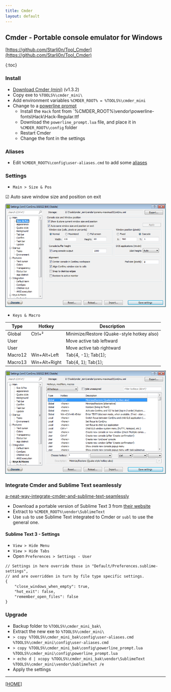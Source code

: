 ```yaml
---
title: Cmder
layout: default
---
```


## Cmder - Portable console emulator for Windows

[https://github.com/Starli0n/Tool_Cmder](https://github.com/Starli0n/Tool_Cmder)

{:toc}


### Install

* [Download Cmder (mini)](http://cmder.net) (v1.3.2)
* Copy exe to `%TOOLS%\cmder_mini\`
* Add environment variables `%CMDER_ROOT% = %TOOLS%\cmder_mini`
* Change to a [powerline prompt](https://github.com/AmrEldib/cmder-powerline-prompt)
	* Install the `Hack` font from `%CMDER_ROOT%\vendor\powerline-fonts\Hack\Hack-Regular.ttf
	* Download the `powerline_prompt.lua` file, and place it in `%CMDER_ROOT%\config` folder
	* Restart Cmder
	* Change the font in the settings


### Aliases

* Edit `%CMDER_ROOT%\config\user-aliases.cmd` to add some [aliases](https://github.com/Starli0n/Tool_Cmder/blob/master/config/user-aliases.cmd)


### Settings

* `Main > Size & Pos`

☑ Auto save window size and position on exit

![Settings-Main](Settings-Main.bmp)

* `Keys & Macro`

| Type    | Hotkey        | Description                                |
|---------|---------------|--------------------------------------------|
| Global  | Ctrl+²        | Minimize/Restore (Quake-style hotkey also) |
| User    | <None>        | Move active tab leftward                   |
| User    | <None>        | Move active tab rightward                  |
| Macro12 | Win+Alt+Left  | Tab(4, -1); Tab(1);                        |
| Macro13 | Win+Alt+Right | Tab(4, 1); Tab(1);                         |

![Settings-KeysMacro](Settings-KeysMacro.bmp)


### Integrate Cmder and Sublime Text seamlessly

[a-neat-way-integrate-cmder-and-sublime-text-seamlessly](http://laravel.io/forum/02-24-2014-a-neat-way-integrate-cmder-and-sublime-text-seamlessly)

* Download a portable version of Sublime Text 3 from [their website](https://www.sublimetext.com/3)
* Extract to `%CMDER_ROOT%\vendor\SublimeText`
* Use `sub` to use Sublime Text integrated to Cmder or `subl` to use the general one.

#### Sublime Text 3 - Settings

* `View > Hide Menu`
* `View > Hide Tabs`
* Open `Preferences > Settings - User`

````
// Settings in here override those in "Default/Preferences.sublime-settings",
// and are overridden in turn by file type specific settings.
{
    "close_windows_when_empty": true,
    "hot_exit": false,
    "remember_open_files": false
}
````


### Upgrade

* Backup folder to `%TOOLS%\cmder_mini_bak\`
* Extract the new exe to `%TOOLS%\cmder_mini\`
* `> copy %TOOLS%\cmder_mini_bak\config\user-aliases.cmd %TOOLS%\cmder_mini\config\user-aliases.cmd`
* `> copy %TOOLS%\cmder_mini_bak\config\powerline_prompt.lua %TOOLS%\cmder_mini\config\powerline_prompt.lua`
* `> echo d | xcopy %TOOLS%\cmder_mini_bak\vendor\SublimeText %TOOLS%\cmder_mini\vendor\SublimeText /e`
* Apply the settings

---

[[HOME]](../index.html)
